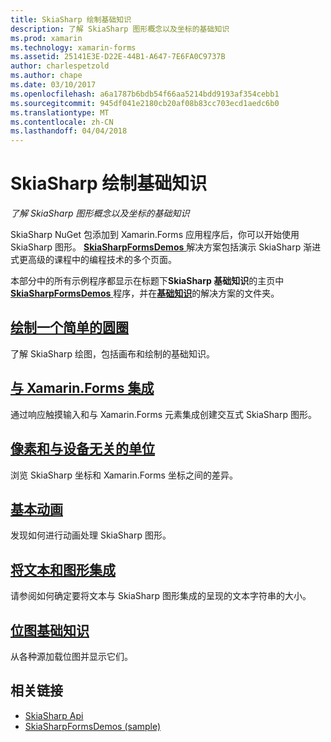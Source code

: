 ```yaml
---
title: SkiaSharp 绘制基础知识
description: 了解 SkiaSharp 图形概念以及坐标的基础知识
ms.prod: xamarin
ms.technology: xamarin-forms
ms.assetid: 25141E3E-D22E-44B1-A647-7E6FA0C9737B
author: charlespetzold
ms.author: chape
ms.date: 03/10/2017
ms.openlocfilehash: a6a1787b6bdb54f66aa5214bdd9193af354cebb1
ms.sourcegitcommit: 945df041e2180cb20af08b83cc703ecd1aedc6b0
ms.translationtype: MT
ms.contentlocale: zh-CN
ms.lasthandoff: 04/04/2018
---
```

# <a name="skiasharp-drawing-basics"></a>SkiaSharp 绘制基础知识

_了解 SkiaSharp 图形概念以及坐标的基础知识_

SkiaSharp NuGet 包添加到 Xamarin.Forms 应用程序后，你可以开始使用 SkiaSharp 图形。 [ **SkiaSharpFormsDemos** ](https://developer.xamarin.com/samples/xamarin-forms/SkiaSharpForms/Demos/)解决方案包括演示 SkiaSharp 渐进式更高级的课程中的编程技术的多个页面。

本部分中的所有示例程序都显示在标题下**SkiaSharp 基础知识**的主页中[ **SkiaSharpFormsDemos** ](https://developer.xamarin.com/samples/xamarin-forms/SkiaSharpForms/Demos/)程序，并在[**基础知识**](https://github.com/xamarin/xamarin-forms-samples/tree/master/SkiaSharpForms/SkiaSharpFormsDemos/SkiaSharpFormsDemos/SkiaSharpFormsDemos/Basics)的解决方案的文件夹。

## <a name="drawing-a-simple-circlecirclemd"></a>[绘制一个简单的圆圈](circle.md)

了解 SkiaSharp 绘图，包括画布和绘制的基础知识。

## <a name="integrating-with-xamarinformsintegrationmd"></a>[与 Xamarin.Forms 集成](integration.md)

通过响应触摸输入和与 Xamarin.Forms 元素集成创建交互式 SkiaSharp 图形。

## <a name="pixels-and-device-independent-unitspixelsmd"></a>[像素和与设备无关的单位](pixels.md)

浏览 SkiaSharp 坐标和 Xamarin.Forms 坐标之间的差异。

## <a name="basic-animationanimationmd"></a>[基本动画](animation.md)

发现如何进行动画处理 SkiaSharp 图形。

## <a name="integrating-text-and-graphicstextmd"></a>[将文本和图形集成](text.md)

请参阅如何确定要将文本与 SkiaSharp 图形集成的呈现的文本字符串的大小。

## <a name="bitmap-basicsbitmapsmd"></a>[位图基础知识](bitmaps.md)

从各种源加载位图并显示它们。


## <a name="related-links"></a>相关链接

- [SkiaSharp Api](https://developer.xamarin.com/api/root/SkiaSharp/)
- [SkiaSharpFormsDemos (sample)](https://developer.xamarin.com/samples/xamarin-forms/SkiaSharpForms/Demos/)
